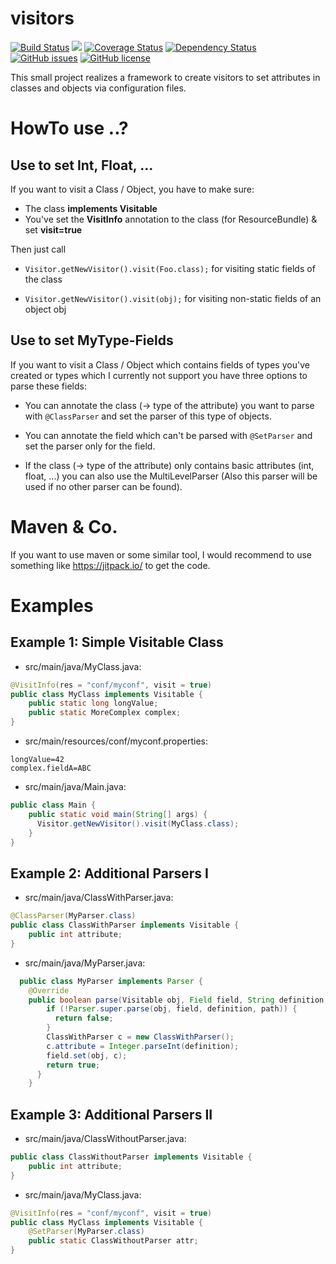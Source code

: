 # visitors
[![Build Status](https://travis-ci.org/fuchss-dominik/visitors.svg?branch=master)](https://travis-ci.org/fuchss-dominik/visitors)
[![](https://jitpack.io/v/fuchss-dominik/visitors.svg)](https://jitpack.io/#fuchss-dominik/visitors)
[![Coverage Status](https://coveralls.io/repos/github/fuchss-dominik/visitors/badge.svg?branch=master)](https://coveralls.io/github/fuchss-dominik/visitors?branch=master)
[![Dependency Status](https://www.versioneye.com/user/projects/583c2ab737b2d8003003a836/badge.svg?style=square)](https://www.versioneye.com/user/projects/583c2ab737b2d8003003a836)
[![GitHub issues](https://img.shields.io/github/issues/fuchss-dominik/visitors.svg?style=square)](https://github.com/fuchss-dominik/visitors/issues)
[![GitHub license](https://img.shields.io/badge/license-AGPL-blue.svg?style=square)](https://raw.githubusercontent.com/fuchss-dominik/visitors/master/LICENSE.md)

This small project realizes a framework to create visitors to set attributes in classes and objects via configuration files.

# HowTo use ..?
## Use to set Int, Float, ...
If you want to visit a Class / Object, you have to make sure:
* The class **implements Visitable**
* You've set the **VisitInfo** annotation to the class (for ResourceBundle) & set **visit=true**

Then just call
* `Visitor.getNewVisitor().visit(Foo.class);` for visiting static fields of the class

* `Visitor.getNewVisitor().visit(obj);` for visiting non-static fields of an object obj

## Use to set MyType-Fields
If you want to visit a Class / Object which contains fields of types you've created or types which I currently not support you have three options to parse these fields:

* You can annotate the class (-> type of the attribute) you want to parse with `@ClassParser` and set the parser of this type of objects.

* You can annotate the field which can't be parsed with `@SetParser` and set the parser only for the field.

* If the class (-> type of the attribute) only contains basic attributes (int, float, ...) you can also use the MultiLevelParser (Also this parser will be used if no other parser can be found).

# Maven & Co.
If you want to use maven or some similar tool, I would recommend to use something like https://jitpack.io/ to get the code.

# Examples
## Example 1: Simple Visitable Class
* src/main/java/MyClass.java:
```java
@VisitInfo(res = "conf/myconf", visit = true)
public class MyClass implements Visitable {
	public static long longValue;
	public static MoreComplex complex;
}
```
* src/main/resources/conf/myconf.properties:
```
longValue=42
complex.fieldA=ABC
```
* src/main/java/Main.java:
```java
public class Main {
    public static void main(String[] args) {
      Visitor.getNewVisitor().visit(MyClass.class);
    }
}
```
## Example 2: Additional Parsers I
* src/main/java/ClassWithParser.java:
```java
@ClassParser(MyParser.class)
public class ClassWithParser implements Visitable {
    public int attribute;
}
```
* src/main/java/MyParser.java:
```java
  public class MyParser implements Parser {
    @Override
    public boolean parse(Visitable obj, Field field, String definition, String[] path) throws Exception {
        if (!Parser.super.parse(obj, field, definition, path)) {
          return false;
        }
        ClassWithParser c = new ClassWithParser();
        c.attribute = Integer.parseInt(definition);
        field.set(obj, c);
        return true;
      }
    }
```
## Example 3: Additional Parsers II
* src/main/java/ClassWithoutParser.java:
```java
public class ClassWithoutParser implements Visitable {
    public int attribute;
}
```
* src/main/java/MyClass.java:
```java
@VisitInfo(res = "conf/myconf", visit = true)
public class MyClass implements Visitable {
    @SetParser(MyParser.class)
    public static ClassWithoutParser attr;
}
```
